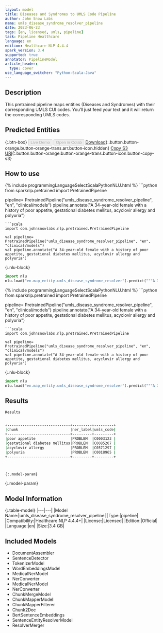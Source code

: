 ```yaml
---
layout: model
title: Diseases and Syndromes to UMLS Code Pipeline
author: John Snow Labs
name: umls_disease_syndrome_resolver_pipeline
date: 2023-06-23
tags: [en, licensed, umls, pipeline]
task: Pipeline Healthcare
language: en
edition: Healthcare NLP 4.4.4
spark_version: 3.4
supported: true
annotator: PipelineModel
article_header:
  type: cover
use_language_switcher: "Python-Scala-Java"
---
```


## Description

This pretrained pipeline maps entities (Diseases and Syndromes) with their corresponding UMLS CUI codes. You’ll just feed your text and it will return the corresponding UMLS codes.

## Predicted Entities



{:.btn-box}
<button class="button button-orange" disabled>Live Demo</button>
<button class="button button-orange" disabled>Open in Colab</button>
[Download](https://s3.amazonaws.com/auxdata.johnsnowlabs.com/clinical/models/umls_disease_syndrome_resolver_pipeline_en_4.4.4_3.4_1687523214656.zip){:.button.button-orange.button-orange-trans.arr.button-icon.hidden}
[Copy S3 URI](s3://auxdata.johnsnowlabs.com/clinical/models/umls_disease_syndrome_resolver_pipeline_en_4.4.4_3.4_1687523214656.zip){:.button.button-orange.button-orange-trans.button-icon.button-copy-s3}

## How to use

<div class="tabs-box" markdown="1">
{% include programmingLanguageSelectScalaPythonNLU.html %}
```python
from sparknlp.pretrained import PretrainedPipeline

pipeline= PretrainedPipeline("umls_disease_syndrome_resolver_pipeline", "en", "clinical/models")
pipeline.annotate("A 34-year-old female with a history of poor appetite, gestational diabetes mellitus, acyclovir allergy and polyuria")

```
```scala
import com.johnsnowlabs.nlp.pretrained.PretrainedPipeline

val pipeline= PretrainedPipeline("umls_disease_syndrome_resolver_pipeline", "en", "clinical/models")
val pipeline.annotate("A 34-year-old female with a history of poor appetite, gestational diabetes mellitus, acyclovir allergy and polyuria")

```


{:.nlu-block}
```python
import nlu
nlu.load("en.map_entity.umls_disease_syndrome_resolver").predict("""A 34-year-old female with a history of poor appetite, gestational diabetes mellitus, acyclovir allergy and polyuria""")
```

</div>

<div class="tabs-box" markdown="1">
{% include programmingLanguageSelectScalaPythonNLU.html %}
```python
from sparknlp.pretrained import PretrainedPipeline

pipeline= PretrainedPipeline("umls_disease_syndrome_resolver_pipeline", "en", "clinical/models")
pipeline.annotate("A 34-year-old female with a history of poor appetite, gestational diabetes mellitus, acyclovir allergy and polyuria")
```
```scala
import com.johnsnowlabs.nlp.pretrained.PretrainedPipeline

val pipeline= PretrainedPipeline("umls_disease_syndrome_resolver_pipeline", "en", "clinical/models")
val pipeline.annotate("A 34-year-old female with a history of poor appetite, gestational diabetes mellitus, acyclovir allergy and polyuria")
```

{:.nlu-block}
```python
import nlu
nlu.load("en.map_entity.umls_disease_syndrome_resolver").predict("""A 34-year-old female with a history of poor appetite, gestational diabetes mellitus, acyclovir allergy and polyuria""")
```
</div>

## Results

```bash
Results


+-----------------------------+---------+---------+
|chunk                        |ner_label|umls_code|
+-----------------------------+---------+---------+
|poor appetite                |PROBLEM  |C0003123 |
|gestational diabetes mellitus|PROBLEM  |C0085207 |
|acyclovir allergy            |PROBLEM  |C0571297 |
|polyuria                     |PROBLEM  |C0018965 |
+-----------------------------+---------+---------+



{:.model-param}
```

{:.model-param}
## Model Information

{:.table-model}
|---|---|
|Model Name:|umls_disease_syndrome_resolver_pipeline|
|Type:|pipeline|
|Compatibility:|Healthcare NLP 4.4.4+|
|License:|Licensed|
|Edition:|Official|
|Language:|en|
|Size:|3.4 GB|

## Included Models

- DocumentAssembler
- SentenceDetector
- TokenizerModel
- WordEmbeddingsModel
- MedicalNerModel
- NerConverter
- MedicalNerModel
- NerConverter
- ChunkMergeModel
- ChunkMapperModel
- ChunkMapperFilterer
- Chunk2Doc
- BertSentenceEmbeddings
- SentenceEntityResolverModel
- ResolverMerger